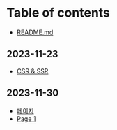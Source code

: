 # Table of contents

* [README.md](README.md)

## 2023-11-23

* [CSR & SSR](2023-11-23/csr-and-ssr.md)

## 2023-11-30

* [페이지](2023-11-30/undefined.md)
* [Page 1](2023-11-30/page-1.md)
